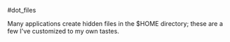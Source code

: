 #dot_files

Many applications create hidden files in the $HOME directory; these are a few I've customized to my own tastes.
